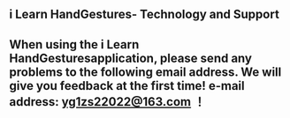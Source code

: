 ## i Learn  HandGestures- Technology and Support


## When using the i Learn  HandGesturesapplication, please send any problems to the following email address. We will give you feedback at the first time! e-mail address: yg1zs22022@163.com ！
